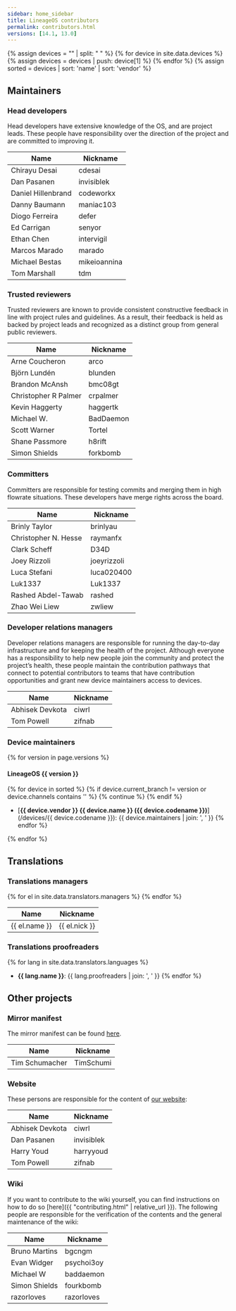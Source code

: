 ```yaml
---
sidebar: home_sidebar
title: LineageOS contributors
permalink: contributors.html
versions: [14.1, 13.0]
---
```


{% assign devices = "" | split: " " %}
{% for device in site.data.devices %}
{% assign devices = devices | push: device[1] %}
{% endfor %}
{% assign sorted = devices | sort: 'name' | sort: 'vendor' %}

## Maintainers

### Head developers

Head developers have extensive knowledge of the OS, and are project leads. These people have responsibility over the direction of
the project and are committed to improving it.

| Name | Nickname |
|------|----------|
| Chirayu Desai | cdesai |
| Dan Pasanen | invisiblek |
| Daniel Hillenbrand | codeworkx |
| Danny Baumann | maniac103 |
| Diogo Ferreira | defer |
| Ed Carrigan | senyor |
| Ethan Chen | intervigil |
| Marcos Marado | marado |
| Michael Bestas | mikeioannina |
| Tom Marshall | tdm |

### Trusted reviewers

Trusted reviewers are known to provide consistent constructive feedback in line with project rules and guidelines. As a result, 
their feedback is held as backed by project leads and recognized as a distinct group from general public reviewers.

| Name | Nickname |
|------|----------|
| Arne Coucheron | arco |
| Björn Lundén | blunden |
| Brandon McAnsh | bmc08gt |
| Christopher R Palmer | crpalmer |
| Kevin Haggerty | haggertk |
| Michael W. | BadDaemon |
| Scott Warner | Tortel |
| Shane Passmore | h8rift |
| Simon Shields | forkbomb |

### Committers

Committers are responsible for testing commits and merging them in high flowrate situations. These developers have merge rights across the board.

| Name | Nickname |
|------|----------|
| Brinly Taylor | brinlyau |
| Christopher N. Hesse | raymanfx |
| Clark Scheff | D34D |
| Joey Rizzoli | joeyrizzoli |
| Luca Stefani | luca020400 |
| Luk1337 | Luk1337 |
| Rashed Abdel-Tawab | rashed |
| Zhao Wei Liew | zwliew |

### Developer relations managers

Developer relations managers are responsible for running the day-to-day infrastructure and for keeping the health of the project.
Although everyone has a responsibility to help new people join the community and protect the project’s health, these people maintain the contribution
pathways that connect to potential contributors to teams that have contribution opportunities and grant new device maintainers access to devices.

| Name | Nickname |
|------|----------|
| Abhisek Devkota | ciwrl |
| Tom Powell | zifnab |

### Device maintainers

{% for version in page.versions %}

#### LineageOS {{ version }}

{% for device in sorted %}
{% if device.current_branch != version or device.channels contains '' %}
{% continue %}
{% endif %}
* [__{{ device.vendor }} {{ device.name }} ({{ device.codename }})__](/devices/{{ device.codename }}): {{ device.maintainers | join: ', ' }}
{% endfor %}

{% endfor %}

## Translations

### Translations managers

<table>
<thead>
<tr><th>Name</th><th>Nickname</th></tr>
</thead>
<tbody>
{% for el in site.data.translators.managers %}
<tr><td>{{ el.name }}</td><td>{{ el.nick }}</td></tr>
{% endfor %}
</tbody>
</table>

### Translations proofreaders

{% for lang in site.data.translators.languages %}
* __{{ lang.name }}__: {{ lang.proofreaders | join: ', ' }}
{% endfor %}

## Other projects

### Mirror manifest

The mirror manifest can be found [here](https://www.github.com/LineageOS/mirror).

| Name           | Nickname  |
|----------------|-----------|
| Tim Schumacher | TimSchumi |

### Website

These persons are responsible for the content of [our website](https://www.lineageos.org/):

| Name            | Nickname   |
|-----------------|------------|
| Abhisek Devkota | ciwrl      |
| Dan Pasanen     | invisiblek |
| Harry Youd      | harryyoud  |
| Tom Powell      | zifnab     |

### Wiki

If you want to contribute to the wiki yourself, you can find instructions on how to do so [here]({{ "contributing.html" | relative_url }}).
The following people are responsible for the verification of the contents and the general maintenance of the wiki:

| Name           | Nickname   |
|----------------|------------|
| Bruno Martins  | bgcngm     |
| Evan Widger    | psychoi3oy |
| Michael W      | baddaemon  |
| Simon Shields  | fourkbomb  |
| razorloves     | razorloves |

